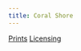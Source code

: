 ```yaml
---
title: Coral Shore
---
```

[Prints](https://pixels.com/featured/coral-shore-brady-lane.html)
[Licensing](https://licensing.pixels.com/featured/coral-shore-brady-lane.html)
